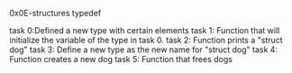 0x0E-structures typedef

task 0:Defined a new type with certain elements
task 1: Function that will initialize the variable of the type in task 0.
task 2: Function prints a "struct dog"
task 3: Define a new type as the new name for "struct dog"
task 4: Function creates a new dog
task 5: Function that frees dogs
